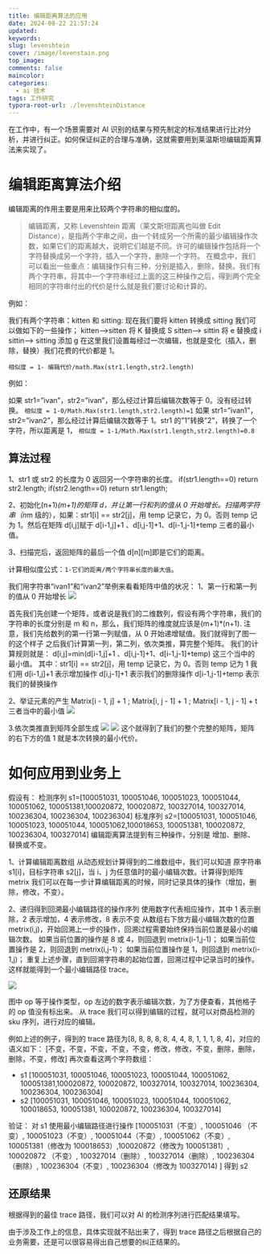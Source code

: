 ```yaml
---
title: 编辑距离算法的应用
date: 2024-08-22 21:57:24
updated:
keywords:
slug: levenshtein
cover: /image/levenstain.png
top_image:
comments: false
maincolor:
categories:
  - ai 技术
tags: 工作研究
typora-root-url: ./levenshteinDistance
---
```


在工作中，有一个场景需要对 AI 识别的结果与预先制定的标准结果进行比对分析，并进行纠正。如何保证纠正的合理与准确，这就需要用到莱温斯坦编辑距离算法来实现了。

# 编辑距离算法介绍

编辑距离的作用主要是用来比较两个字符串的相似度的。

> 编辑距离，又称 Levenshtein 距离（莱文斯坦距离也叫做 Edit Distance），是指两个字串之间，由一个转成另一个所需的最少编辑操作次数，如果它们的距离越大，说明它们越是不同。许可的编辑操作包括将一个字符替换成另一个字符，插入一个字符，删除一个字符。
> 在概念中，我们可以看出一些重点：编辑操作只有三种，分别是插入，删除，替换。我们有两个字符串，将其中一个字符串经过上面的这三种操作之后，得到两个完全相同的字符串付出的代价是什么就是我们要讨论和计算的。

例如：

我们有两个字符串：kitten 和 sitting:
现在我们要将 kitten 转换成 sitting
我们可以做如下的一些操作；
kitten–>sitten 将 K 替换成 S sitten–> sittin 将 e 替换成 i
sittin–> sitting 添加 g
在这里我们设置每经过一次编辑，也就是变化（插入，删除，替换）我们花费的代价都是 1。

`相似度 = 1- 编辑代价/math.Max(str1.length,str2.length)`

例如：

如果 str1=”ivan”，str2=”ivan”，那么经过计算后编辑次数等于 0。没有经过转换。
`相似度 = 1-0/Math.Max(str1.length,str2.length)=1`
如果 str1=”ivan1”，str2=”ivan2”，那么经过计算后编辑次数等于 1。str1 的”1”转换”2”，转换了一个字符，所以距离是 1，
`相似度 = 1-1/Math.Max(str1.length,str2.length)=0.8`

## 算法过程

1、str1 或 str2 的长度为 0 返回另一个字符串的长度。 if(str1.length==0) return str2.length; if(str2.length==0) return str1.length;

2、初始化(n+1)*(m+1)的矩阵 d，并让第一行和列的值从 0 开始增长。扫描两字符串（n*m 级的），如果：str1[i] == str2[j]，用 temp 记录它，为 0。否则 temp 记为 1。然后在矩阵 d[i,j]赋于 d[i-1,j]+1 、d[i,j-1]+1、d[i-1,j-1]+temp 三者的最小值。

3、扫描完后，返回矩阵的最后一个值 d[n][m]即是它们的距离。

计算相似度公式：`1-它们的距离/两个字符串长度的最大值`。

我们用字符串“ivan1”和“ivan2”举例来看看矩阵中值的状况：
1、第一行和第一列的值从 0 开始增长
![](p1.PNG)

首先我们先创建一个矩阵，或者说是我们的二维数列，假设有两个字符串，我们的字符串的长度分别是 m 和 n，那么，我们矩阵的维度就应该是(m+1)\*(n+1).
注意，我们先给数列的第一行第一列赋值，从 0 开始递增赋值。我们就得到了图一的这个样子
之后我们计算第一列，第二列，依次类推，算完整个矩阵。
我们的计算规则就是：
d[i,j]=min(d[i-1,j]+1 、d[i,j-1]+1、d[i-1,j-1]+temp) 这三个当中的最小值。
其中：str1[i] == str2[j]，用 temp 记录它，为 0。否则 temp 记为 1
我们用 d[i-1,j]+1 表示增加操作
d[i,j-1]+1 表示我们的删除操作
d[i-1,j-1]+temp 表示我们的替换操作

2、举证元素的产生 Matrix[i - 1, j] + 1 ; Matrix[i, j - 1] + 1 ; Matrix[i - 1, j - 1] + t 三者当中的最小值
![](p2.PNG)

3.依次类推直到矩阵全部生成
![](p3.png)
![](p4.png)
这个就得到了我们的整个完整的矩阵，矩阵的右下方的值 1 就是本次转换的最小代价。

# 如何应用到业务上

假设有：
检测序列 s1=[100051031, 100051046, 100051023, 100051044, 100051062, 100051381,100020872, 100020872, 100327014, 100327014, 100236304, 100236304, 100236304]
标准序列 s2=[100051031, 100051046, 100051023, 100051044, 100051062,100018653, 100051381, 100020872, 100236304, 100327014]
编辑距离算法提到有三种操作，分别是 增加、删除、替换或不变。

1、计算编辑距离数组
从动态规划计算得到的二维数组中，我们可以知道 原字符串 s1[i]，目标字符串 s2[j]，当 i、j 为任意值时的最小编辑次数。计算得到矩阵 metrix
我们可以在每一步计算编辑距离的时候，同时记录具体的操作（增加，删除，修改，不变）。

2、递归得到回溯最小编辑路径的操作序列
使用数字代表相应操作，其中 1 表示删除，2 表示增加，4 表示修改，8 表示不变
从数组右下放方最小编辑次数的位置 metrix(i,j)，开始回溯上一步的操作，回溯过程需要始终保持当前位置是最小的编辑次数。
如果当前位置的操作是 8 或 4，则回退到 metrix(i-1,j-1)；
如果当前位置操作是 2，则回退到 metrix(i,j-1)；
如果当前位置操作是 1，则回退到 metrix(i-1,j)；
重复上述步骤，直到回溯字符串的起始位置，回溯过程中记录当时的操作。这样就能得到一个最小编辑路径 trace。

![](matrix.png)

图中 op 等于操作类型，op 左边的数字表示编辑次数，为了方便查看，其他格子的 op 值没有标出来。
从 trace 我们可以得到编辑的过程，就可以对商品检测的 sku 序列，进行对应的编辑。

例如上述的例子，得到的 trace 路径为[8, 8, 8, 8, 8, 4, 4, 8, 1, 1, 1, 8, 4]，对应的语义如下：
[不变，不变，不变，不变，不变，修改，修改，不变，删除，删除，删除，不变，修改]
再次查看这两个字符数组：

- s1 [100051031, 100051046, 100051023, 100051044, 100051062, 100051381,100020872, 100020872, 100327014, 100327014, 100236304, 100236304, 100236304]
- s2 [100051031, 100051046, 100051023, 100051044, 100051062, 100018653, 100051381, 100020872, 100236304, 100327014]

验证：
对 s1 使用最小编辑路径进行操作
[100051031（不变）, 100051046 （不变）, 100051023（不变）, 100051044（不变）, 100051062（不变）, 100051381（修改为 100018653）,100020872（修改为 100051381）, 100020872 （不变）, 100327014（删除）, 100327014（删除）, 100236304（删除）, 100236304（不变）, 100236304（修改为 100327014) ]
得到 s2

## 还原结果

根据得到的最佳 trace 路径，我们可以对 AI 的检测序列进行匹配结果填写。

由于涉及工作上的信息，具体实现就不贴出来了，得到 trace 路径之后根据自己的业务需要，还是可以很容易得出自己想要的纠正结果的。
